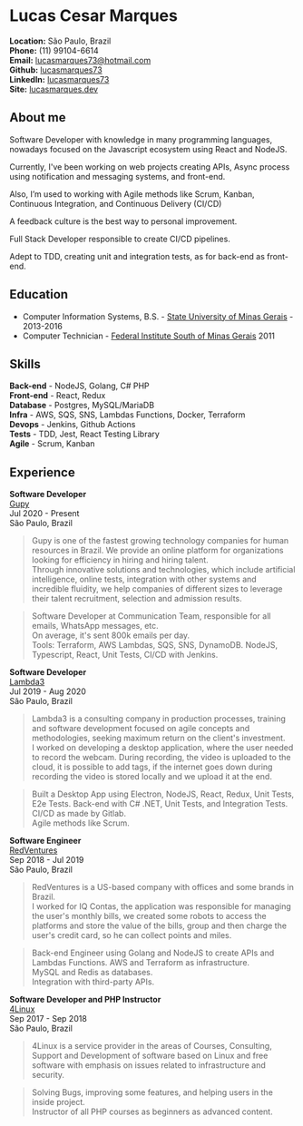 # Lucas Cesar Marques

**Location:** São Paulo, Brazil  
**Phone:** (11) 99104-6614  
**Email:** lucasmarques73@hotmail.com  
**Github:** [lucasmarques73](https://github.com/lucasmarques73)  
**LinkedIn:** [lucasmarques73](https://www.linkedin.com/in/lucasmarques73/)  
**Site:** [lucasmarques.dev](https://www.lucasmarques.dev)

## About me

Software Developer with knowledge in many programming languages, nowadays focused on the Javascript ecosystem using React and NodeJS.

Currently, I've been working on web projects creating APIs, Async process using notification and messaging systems, and front-end.

Also, I’m used to working with Agile methods like Scrum, Kanban, Continuous Integration, and Continuous Delivery (CI/CD)

A feedback culture is the best way to personal improvement.

Full Stack Developer responsible to create CI/CD pipelines.

Adept to TDD, creating unit and integration tests, as for back-end as front-end.

## Education

- Computer Information Systems, B.S. - [State University of Minas Gerais](http://www.uemg.br/graduacao/cursos2/course/sistemas-de-informacao) - 2013-2016
- Computer Technician - [Federal Institute South of Minas Gerais](https://www.pas.ifsuldeminas.edu.br/) 2011

## Skills

**Back-end** - NodeJS, Golang, C# PHP  
**Front-end** - React, Redux  
**Database** - Postgres, MySQL/MariaDB  
**Infra** - AWS, SQS, SNS, Lambdas Functions, Docker, Terraform  
**Devops** - Jenkins, Github Actions  
**Tests** - TDD, Jest, React Testing Library  
**Agile** - Scrum, Kanban

## Experience

**Software Developer**  
[Gupy](https://www.gupy.io/)  
Jul 2020 - Present  
São Paulo, Brazil

> Gupy is one of the fastest growing technology companies for human resources in Brazil. We provide an online platform for organizations looking for efficiency in hiring and hiring talent.  
> Through innovative solutions and technologies, which include artificial intelligence, online tests, integration with other systems and incredible fluidity, we help companies of different sizes to leverage their talent recruitment, selection and admission results.

> Software Developer at Communication Team, responsible for all emails, WhatsApp messages, etc.  
> On average, it's sent 800k emails per day.  
> Tools: Terraform, AWS Lambdas, SQS, SNS, DynamoDB. NodeJS, Typescript, React, Unit Tests, CI/CD with Jenkins.

**Software Developer**  
[Lambda3](https://www.lambda3.com.br/)  
Jul 2019 - Aug 2020  
São Paulo, Brazil

> Lambda3 is a consulting company in production processes, training and software development focused on agile concepts and methodologies, seeking maximum return on the client's investment.  
> I worked on developing a desktop application, where the user needed to record the webcam.
> During recording, the video is uploaded to the cloud, it is possible to add tags, if the internet goes down during recording the video is stored locally and we upload it at the end.

> Built a Desktop App using Electron, NodeJS, React, Redux, Unit Tests, E2e Tests.
> Back-end with C# .NET, Unit Tests, and Integration Tests.  
> CI/CD as made by Gitlab.  
> Agile methods like Scrum.

**Software Engineer**  
[RedVentures](https://www.redventures.com/)  
Sep 2018 - Jul 2019  
São Paulo, Brazil

> RedVentures is a US-based company with offices and some brands in Brazil.  
> I worked for IQ Contas, the application was responsible for managing the user's monthly bills, we created some robots to access the platforms and store the value of the bills, group and then charge the user's credit card, so he can collect points and miles.

> Back-end Engineer using Golang and NodeJS to create APIs and Lambdas Functions.
> AWS and Terraform as infrastructure.  
> MySQL and Redis as databases.  
> Integration with third-party APIs.

**Software Developer and PHP Instructor**  
[4Linux](https://www.4linux.com.br/)  
Sep 2017 - Sep 2018  
São Paulo, Brazil

> 4Linux is a service provider in the areas of Courses, Consulting, Support and Development of software based on Linux and free software with emphasis on issues related to infrastructure and security.

> Solving Bugs, improving some features, and helping users in the inside project.  
> Instructor of all PHP courses as beginners as advanced content.
